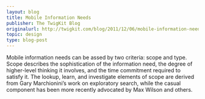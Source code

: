 ```yaml
---
layout: blog
title: Mobile Information Needs
publisher: The TwigKit Blog
originalurl: http://twigkit.com/blog/2011/12/06/mobile-information-needs.html
topic: design
type: blog-post
---
```


Mobile information needs can be assed by two criteria: scope and type. Scope describes the sophistication of the information need, the degree of higher-level thinking it involves, and the time commitment required to satisfy it. The lookup, learn, and investigate elements of scope are derived from Gary Marchionini’s work on exploratory search, while the casual component has been more recently advocated by Max Wilson and others.